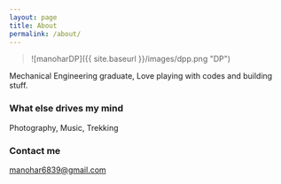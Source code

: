 ```yaml
---
layout: page
title: About
permalink: /about/
---
```

>![manoharDP]({{ site.baseurl }}/images/dpp.png "DP")


Mechanical Engineering graduate,
Love playing with codes and building stuff.




### What else drives my mind

Photography, Music, Trekking




### Contact me

[manohar6839@gmail.com](mailto:manohar6839@gmail.com)
